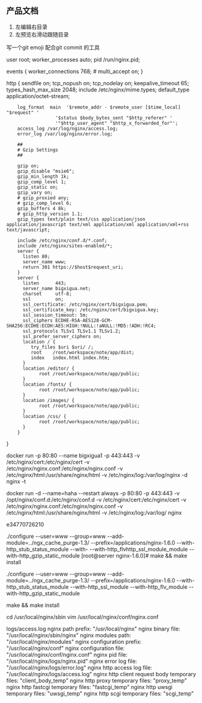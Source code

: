 ## 产品文档
1. 左编辑右目录
2. 左预览右滑动跟随目录

<!-- /usr/local/nginx/sbin -->
<!--  -->

写一个git emoji 配合git commit 的工具

user root;
worker_processes auto;
pid /run/nginx.pid;

events {
        worker_connections 768;
        # multi_accept on;
}

http {
        sendfile on;
        tcp_nopush on;
        tcp_nodelay on;
        keepalive_timeout 65;
        types_hash_max_size 2048;
        include /etc/nginx/mime.types;
        default_type application/octet-stream;

        log_format  main  '$remote_addr - $remote_user [$time_local] "$request" '
                      '$status $body_bytes_sent "$http_referer" '
                      '"$http_user_agent" "$http_x_forwarded_for"';
        access_log /var/log/nginx/access.log;
        error_log /var/log/nginx/error.log;

        ##
        # Gzip Settings
        ##

        gzip on;
        gzip_disable "msie6";
        gzip_min_length 1k;
        gzip_comp_level 1;
        gzip_static on;
        gzip_vary on;
        # gzip_proxied any;
        # gzip_comp_level 6;
        gzip_buffers 4 8k;
        # gzip_http_version 1.1;
        gzip_types text/plain text/css application/json application/javascript text/xml application/xml application/xml+rss text/javascript;

        include /etc/nginx/conf.d/*.conf;
        include /etc/nginx/sites-enabled/*;
        server {
          listen 80;
          server_name www;
          return 301 https://$host$request_uri;
        }
        server {
          listen      443;
          server_name bigxigua.net;
          charset     utf-8;
          ssl         on;
          ssl_certificate: /etc/nginx/cert/bigxigua.pem;
          ssl_certificate_key: /etc/nginx/cert/bigxigua.key;
          ssl_session_timeout: 5m;
          ssl_ciphers ECDHE-RSA-AES128-GCM-SHA256:ECDHE:ECDH:AES:HIGH:!NULL:!aNULL:!MD5:!ADH:!RC4;
          ssl_protocols TLSv1 TLSv1.1 TLSv1.2;
          ssl_prefer_server_ciphers on;
          location / {
             try_files $uri $uri/ /;
             root    /root/workspace/note/app/dist;
             index   index.html index.htm;
          }
          location /editor/ {
                root /root/workspace/note/app/public;
          }
          location /fonts/ {
                root /root/workspace/note/app/public;
          }
          location /images/ {
                root /root/workspace/note/app/public;
          }
          location /css/ {
                root /root/workspace/note/app/public;
          }
        }
}


docker run -p 80:80 --name bigxigua1 -p 443:443 -v /etc/nginx/cert:/etc/nginx/cert -v /etc/nginx/nginx.conf:/etc/nginx/nginx.conf -v /etc/nginx/html:/usr/share/nginx/html -v /etc/nginx/log:/var/log/nginx -d nginx -t

docker run -d --name=haha --restart always -p 80:80 -p 443:443 -v /opt/nginx/conf.d:/etc/nginx/conf.d -v /etc/nginx/cert:/etc/nginx/cert -v /etc/nginx/nginx.conf:/etc/nginx/nginx.conf -v /etc/nginx/html:/usr/share/nginx/html -v /etc/nginx/log:/var/log/ nginx

e34770726210


./configure --user=www --group=www --add-module=../ngx_cache_purge-1.3/ --prefix=/applications/nginx-1.6.0 --with-http_stub_status_module --with- --with-http_flvhttp_ssl_module_module --with-http_gzip_static_module
[root@server nginx-1.6.0]# make && make install

./configure --user=www --group=www --add-module=../ngx_cache_purge-1.3/ --prefix=/applications/nginx-1.6.0 --with-http_stub_status_module --with-http_ssl_module --with-http_flv_module --with-http_gzip_static_module

make && make install

cd /usr/local/nginx/sbin
vim /usr/local/nginx/conf/nginx.conf


logs/access.log
nginx path prefix: "/usr/local/nginx"
  nginx binary file: "/usr/local/nginx/sbin/nginx"
  nginx modules path: "/usr/local/nginx/modules"
  nginx configuration prefix: "/usr/local/nginx/conf"
  nginx configuration file: "/usr/local/nginx/conf/nginx.conf"
  nginx pid file: "/usr/local/nginx/logs/nginx.pid"
  nginx error log file: "/usr/local/nginx/logs/error.log"
  nginx http access log file: "/usr/local/nginx/logs/access.log"
  nginx http client request body temporary files: "client_body_temp"
  nginx http proxy temporary files: "proxy_temp"
  nginx http fastcgi temporary files: "fastcgi_temp"
  nginx http uwsgi temporary files: "uwsgi_temp"
  nginx http scgi temporary files: "scgi_temp"